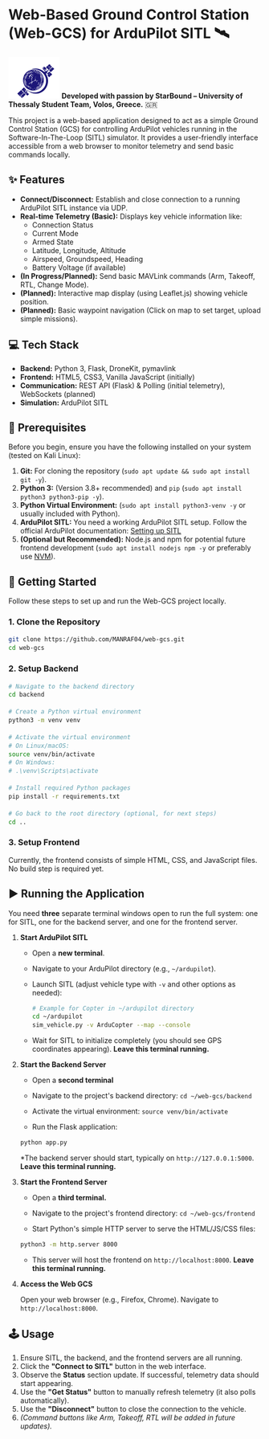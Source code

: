 # Web-Based Ground Control Station (Web-GCS) for ArduPilot SITL 🛰️

![StarBound Logo](./starbound_team_logo.svg)
**Developed with passion by StarBound – University of Thessaly Student Team, Volos, Greece.** 🇬🇷

This project is a web-based application designed to act as a simple Ground Control Station (GCS) for controlling ArduPilot vehicles running in the Software-In-The-Loop (SITL) simulator. It provides a user-friendly interface accessible from a web browser to monitor telemetry and send basic commands locally.

## ✨ Features

* **Connect/Disconnect:** Establish and close connection to a running ArduPilot SITL instance via UDP.
* **Real-time Telemetry (Basic):** Displays key vehicle information like:
    * Connection Status
    * Current Mode
    * Armed State
    * Latitude, Longitude, Altitude
    * Airspeed, Groundspeed, Heading
    * Battery Voltage (if available)
* **(In Progress/Planned):** Send basic MAVLink commands (Arm, Takeoff, RTL, Change Mode).
* **(Planned):** Interactive map display (using Leaflet.js) showing vehicle position.
* **(Planned):** Basic waypoint navigation (Click on map to set target, upload simple missions).

## 💻 Tech Stack

* **Backend:** Python 3, Flask, DroneKit, pymavlink
* **Frontend:** HTML5, CSS3, Vanilla JavaScript (initially)
* **Communication:** REST API (Flask) & Polling (initial telemetry), WebSockets (planned)
* **Simulation:** ArduPilot SITL

## 🔧 Prerequisites

Before you begin, ensure you have the following installed on your system (tested on Kali Linux):

1.  **Git:** For cloning the repository (`sudo apt update && sudo apt install git -y`).
2.  **Python 3:** (Version 3.8+ recommended) and `pip` (`sudo apt install python3 python3-pip -y`).
3.  **Python Virtual Environment:** (`sudo apt install python3-venv -y` or usually included with Python).
4.  **ArduPilot SITL:** You need a working ArduPilot SITL setup. Follow the official ArduPilot documentation: [Setting up SITL](https://ardupilot.org/dev/docs/setting-up-sitl-on-linux.html)
5.  **(Optional but Recommended):** Node.js and npm for potential future frontend development (`sudo apt install nodejs npm -y` or preferably use [NVM](https://github.com/nvm-sh/nvm)).

## 🚀 Getting Started

Follow these steps to set up and run the Web-GCS project locally.

### 1. Clone the Repository

```bash
git clone https://github.com/MANRAF04/web-gcs.git
cd web-gcs
```

### 2. Setup Backend

```bash
# Navigate to the backend directory
cd backend

# Create a Python virtual environment
python3 -m venv venv

# Activate the virtual environment
# On Linux/macOS:
source venv/bin/activate
# On Windows:
# .\venv\Scripts\activate

# Install required Python packages
pip install -r requirements.txt

# Go back to the root directory (optional, for next steps)
cd ..
```

### 3. Setup Frontend
Currently, the frontend consists of simple HTML, CSS, and JavaScript files. No build step is required yet.

## ▶️ Running the Application

You need **three** separate terminal windows open to run the full system: one for SITL, one for the backend server, and one for the frontend server.

1.  **Start ArduPilot SITL**
    * Open a **new terminal**.
    * Navigate to your ArduPilot directory (e.g., `~/ardupilot`).
    * Launch SITL (adjust vehicle type with `-v` and other options as needed):

        ```bash
        # Example for Copter in ~/ardupilot directory
        cd ~/ardupilot
        sim_vehicle.py -v ArduCopter --map --console
        ```
    * Wait for SITL to initialize completely (you should see GPS coordinates appearing). **Leave this terminal running.**

2.  **Start the Backend Server**
    * Open a **second terminal**
    * Navigate to the project's backend directory: `cd ~/web-gcs/backend`

    * Activate the virtual environment: `source venv/bin/activate`

    * Run the Flask application:
    ```bash
    python app.py
    ```

    *The backend server should start, typically on `http://127.0.0.1:5000`. **Leave this terminal running.**

3. **Start the Frontend Server**

    * Open a **third terminal.**

    * Navigate to the project's frontend directory: `cd ~/web-gcs/frontend`

    * Start Python's simple HTTP server to serve the HTML/JS/CSS files:
    ```bash
    python3 -m http.server 8000
    ```

    * This server will host the frontend on `http://localhost:8000`. **Leave this terminal running.**

4. **Access the Web GCS**

    Open your web browser (e.g., Firefox, Chrome).
    Navigate to `http://localhost:8000`.

## 🕹️ Usage

1.  Ensure SITL, the backend, and the frontend servers are all running.
2.  Click the **"Connect to SITL"** button in the web interface.
3.  Observe the **Status** section update. If successful, telemetry data should start appearing.
4.  Use the **"Get Status"** button to manually refresh telemetry (it also polls automatically).
5.  Use the **"Disconnect"** button to close the connection to the vehicle.
6.  *(Command buttons like Arm, Takeoff, RTL will be added in future updates).*
